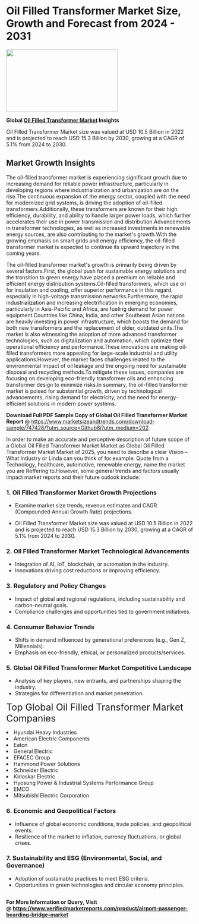 <H1>Oil Filled Transformer Market Size, Growth and Forecast from 2024 - 2031</H1><img class="aligncenter size-medium wp-image-584254" src="https://thirdeyenews.in/wp-content/uploads/2024/09/Global-Market-Research-300x168.jpeg" alt="" width="300" height="168" /><p><strong>Global&nbsp;<a href="https://www.marketsizeandtrends.com/download-sample/747428/?utm_source=Github8j?utm_medium=202">Oil Filled Transformer Market</a> Insights</strong></p><p>Oil Filled Transformer Market size was valued at USD 10.5 Billion in 2022 and is projected to reach USD 15.3 Billion by 2030, growing at a CAGR of 5.1% from 2024 to 2030.</p><p><h2>Market Growth Insights</h2> <p>The oil-filled transformer market is experiencing significant growth due to increasing demand for reliable power infrastructure, particularly in developing regions where industrialization and urbanization are on the rise.The continuous expansion of the energy sector, coupled with the need for modernized grid systems, is driving the adoption of oil-filled transformers.Additionally, these transformers are known for their high efficiency, durability, and ability to handle larger power loads, which further accelerates their use in power transmission and distribution.Advancements in transformer technologies, as well as increased investments in renewable energy sources, are also contributing to the market's growth.With the growing emphasis on smart grids and energy efficiency, the oil-filled transformer market is expected to continue its upward trajectory in the coming years.</p> <p>The oil-filled transformer market's growth is primarily being driven by several factors.First, the global push for sustainable energy solutions and the transition to green energy have placed a premium on reliable and efficient energy distribution systems.Oil-filled transformers, which use oil for insulation and cooling, offer superior performance in this regard, especially in high-voltage transmission networks.Furthermore, the rapid industrialization and increasing electrification in emerging economies, particularly in Asia-Pacific and Africa, are fueling demand for power equipment.Countries like China, India, and other Southeast Asian nations are heavily investing in power infrastructure, which boosts the demand for both new transformers and the replacement of older, outdated units.The market is also witnessing the adoption of more advanced transformer technologies, such as digitalization and automation, which optimize their operational efficiency and performance.These innovations are making oil-filled transformers more appealing for large-scale industrial and utility applications.However, the market faces challenges related to the environmental impact of oil leakage and the ongoing need for sustainable disposal and recycling methods.To mitigate these issues, companies are focusing on developing eco-friendly transformer oils and enhancing transformer design to minimize risks.In summary, the oil-filled transformer market is poised for substantial growth, driven by technological advancements, rising demand for electricity, and the need for energy-efficient solutions in modern power systems.</p> <p><span class=""><strong>Download Full PDF Sample Copy of Global Oil Filled Transformer Market Report</strong> @ <a href="https://www.marketsizeandtrends.com/download-sample/747428/?utm_source=Github8j?utm_medium=202" target="_blank">https://www.marketsizeandtrends.com/download-sample/747428/?utm_source=Github8j?utm_medium=202</a></span></p><p>In order to make an accurate and perceptive description of future scope of a Global&nbsp;Oil Filled Transformer Market Market as Global&nbsp;Oil Filled Transformer Market Market of 2025, you need to describe a clear Vision &ndash; What Industry or Linda can you think of for example: Quote from a Technology, healthcare, automotive, renewable energy, name the market you are Reffering to.However, some general trends and factors usually impact market reports and their future outlook include:</p><h3>1.&nbsp;<strong>Oil Filled Transformer Market Growth Projections</strong></h3><ul><li>Examine market size trends, revenue estimates and CAGR (Compounded Annual Growth Rate) projections.</li><li><p>Oil Filled Transformer Market size was valued at USD 10.5 Billion in 2022 and is projected to reach USD 15.3 Billion by 2030, growing at a CAGR of 5.1% from 2024 to 2030.</p></li></ul><h3>2.&nbsp;<strong>Oil Filled Transformer Market Technological Advancements</strong></h3><ul><li>Integration of AI, IoT, blockchain, or automation in the industry.</li><li>Innovations driving cost reductions or improving efficiency.</li></ul><h3>3.&nbsp;<strong>Regulatory and Policy Changes</strong></h3><ul><li>Impact of global and regional regulations, including sustainability and carbon-neutral goals.</li><li>Compliance challenges and opportunities tied to government initiatives.</li></ul><h3>4.&nbsp;<strong>Consumer Behavior Trends</strong></h3><ul><li>Shifts in demand influenced by generational preferences (e.g., Gen Z, Millennials).</li><li>Emphasis on eco-friendly, ethical, or personalized products/services.</li></ul><h3>5.&nbsp;<strong>Global Oil Filled Transformer Market Competitive Landscape</strong></h3><ul><li>Analysis of key players, new entrants, and partnerships shaping the industry.</li><li>Strategies for differentiation and market penetration.</li></ul><p data-pm-slice="1 1 []"><span style="color: inherit; font-family: inherit; font-size: 25px;">Top Global Oil Filled Transformer Market Companies</span></p><div class="" data-test-id=""><p><li>Hyundai Heavy Industries</li><li> American Electric Components</li><li> Eaton</li><li> General Electric</li><li> EFACEC Group</li><li> Hammond Power Solutions</li><li> Schneider Electric</li><li> Kirloskar Electric</li><li> Hyosung Power & Industrial Systems Performance Group</li><li> EMCO</li><li> Mitsubishi Electric Corporation</li></p></div><h3>6.&nbsp;<strong>Economic and Geopolitical Factors</strong></h3><ul><li>Influence of global economic conditions, trade policies, and geopolitical events.</li><li>Resilience of the market to inflation, currency fluctuations, or global crises.</li></ul><h3>7.&nbsp;<strong>Sustainability and ESG (Environmental, Social, and Governance)</strong></h3><ul><li>Adoption of sustainable practices to meet ESG criteria.</li><li>Opportunities in green technologies and circular economy principles.</li></ul><h2><strong style="font-size: 14px;">For More Information or Query, Visit @&nbsp;</strong><a style="background-color: #ffffff; font-size: 14px;" href="https://www.marketsizeandtrends.com/report/oil-filled-transformer-market/" target="_blank">https://www.verifiedmarketreports.com/product/airport-passenger-boarding-bridge-market</a></h2>